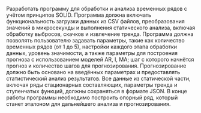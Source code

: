 Разработать программу для обработки и анализа временных рядов с учётом принципов SOLID. Программа должна включать функциональность загрузки данных из CSV файлов, преобразования значений в микросекунды и выполнения статического анализа, включая обработку выбросов, скачков и извлечение тренда. Программа должна позволять пользователю задавать параметры, такие как количество временных рядов (от 1 до 5), настройки каждого этапа обработки данных, уровень значимости, а также параметры для построения прогноза с использованием моделей AR, I, MA; шаг с которого начнётся прогноз и количество шагов для прогнозирования. Прогнозирование должно быть основано на введённых параметрах и предоставлять статистический анализ результатов. Все данные из статической части, включая ряды стационарных составляющих, параметры тренда и ступенчатых функций, должны сохраняться в формате JSON. В конце работы программы необходимо построить опорный ряд, который станет эталоном для дальнейшего анализа и прогнозирования.
